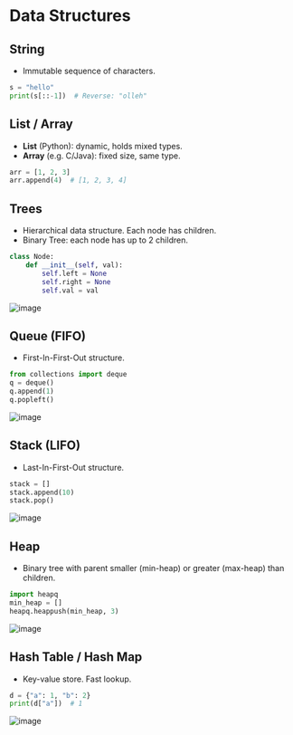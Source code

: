 # Data Structures

## String
- Immutable sequence of characters.
```python
s = "hello"
print(s[::-1])  # Reverse: "olleh"
```

## List / Array
- **List** (Python): dynamic, holds mixed types.
- **Array** (e.g. C/Java): fixed size, same type.
```python
arr = [1, 2, 3]
arr.append(4)  # [1, 2, 3, 4]
```

## Trees
- Hierarchical data structure. Each node has children.
- Binary Tree: each node has up to 2 children.
```python
class Node:
    def __init__(self, val):
        self.left = None
        self.right = None
        self.val = val
```
![image](https://github.com/user-attachments/assets/7b577ff6-bb8e-492e-a666-86d3c684c754)




## Queue (FIFO)
- First-In-First-Out structure.
```python
from collections import deque
q = deque()
q.append(1)
q.popleft()
```

![image](https://github.com/user-attachments/assets/c58b4a0d-407b-40a1-a880-8088108ab659)


## Stack (LIFO)
- Last-In-First-Out structure.
```python
stack = []
stack.append(10)
stack.pop()
```

![image](https://github.com/user-attachments/assets/10a61fce-f3f5-4c64-b73b-c9dbb697703f)


##  Heap
- Binary tree with parent smaller (min-heap) or greater (max-heap) than children.
```python
import heapq
min_heap = []
heapq.heappush(min_heap, 3)
```

![image](https://github.com/user-attachments/assets/ccccd16f-cfa5-48e9-9577-373b11ff73c4)



## Hash Table / Hash Map
- Key-value store. Fast lookup.
```python
d = {"a": 1, "b": 2}
print(d["a"])  # 1
```

![image](https://github.com/user-attachments/assets/1ae394df-8cb3-4d7e-9217-fc9dfd524fe8)


